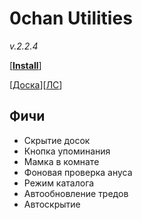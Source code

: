 # 0chan Utilities
*v.2.2.4*

[<b><a href="https://github.com/Juribiyan/0chan-utilities/raw/master/es5/0chan-utilities.user.js?v=2.2.4">Install</a></b>] 

[<a href="https://0chan.pl/userjs">Доска</a>][<a href="https://0chan.pl/0x88d27947">ЛС</a>]

## Фичи
* Скрытие досок
* Кнопка упоминания
* Мамка в комнате
* Фоновая проверка ануса
* Режим каталога
* Автообновление тредов
* Автоскрытие
